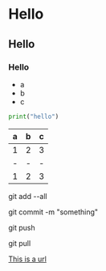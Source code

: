 # Hello

## Hello

### Hello

* a
* b
* c

```python
print("hello")
```

|a|b|c|
|-|-|-|
|1|2|3|
|-|-|-|
|1|2|3|

git add --all

git commit -m "something"

git push


git pull


[This is a url](https://play.typeracer.com/)
